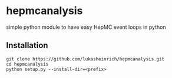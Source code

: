 hepmcanalysis
=============

simple python module to have easy HepMC event loops in python

Installation
------------

    git clone https://github.com/lukasheinrich/hepmcanalysis.git
    cd hepmcanalysis
    python setup.py --install-dir=<prefix>
